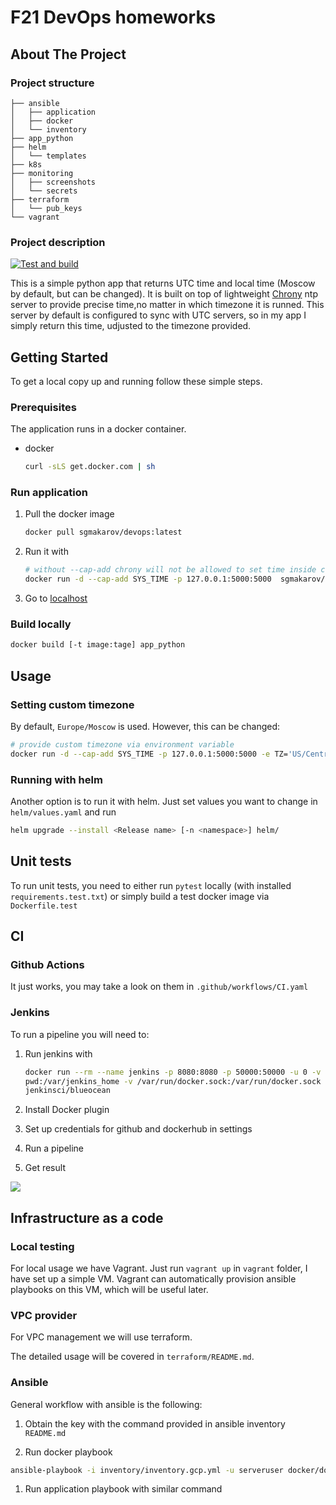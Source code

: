 
# F21 DevOps homeworks

## About The Project

### Project structure

```
├── ansible
│   ├── application
│   ├── docker
│   └── inventory
├── app_python
├── helm
│   └── templates
├── k8s
├── monitoring
│   ├── screenshots
│   └── secrets
├── terraform
│   └── pub_keys
└── vagrant
```

### Project description

[![Test and build](https://github.com/SgMakarov/devops/actions/workflows/CI.yml/badge.svg)](https://github.com/SgMakarov/devops/actions/workflows/CI.yml)

This is a simple python app that returns UTC time and local time
(Moscow by default, but can be changed).
It is built on top of lightweight [Chrony](https://git.tuxfamily.org/chrony/chrony.git/tree/)
ntp server to provide precise time,no matter in which timezone it is runned.
This server by default is configured to sync with UTC servers, so in my app
I simply return this time, udjusted to the timezone provided.

## Getting Started

To get a local copy up and running follow these simple steps.

### Prerequisites

The application runs in a docker container.

* docker

    ```sh
    curl -sLS get.docker.com | sh
    ```

### Run application

1. Pull the docker image

   ```sh
   docker pull sgmakarov/devops:latest
   ```

1. Run it with

   ```sh
   # without --cap-add chrony will not be allowed to set time inside container
   docker run -d --cap-add SYS_TIME -p 127.0.0.1:5000:5000  sgmakarov/devops:latest
   ```

1. Go to [localhost](http://localhost:5000/)

### Build locally

```sh
docker build [-t image:tage] app_python
```

## Usage

### Setting custom timezone

By default, `Europe/Moscow` is used. However, this can be changed:

```sh
# provide custom timezone via environment variable
docker run -d --cap-add SYS_TIME -p 127.0.0.1:5000:5000 -e TZ='US/Central' sgmakarov/devops:latest
```

### Running with helm

Another option is to run it with helm. Just set values you want to change in `helm/values.yaml`
   and run

```sh
helm upgrade --install <Release name> [-n <namespace>] helm/
```

## Unit tests

To run unit tests, you need to either run `pytest` locally (with installed `requirements.test.txt`)
   or simply build a test docker image via `Dockerfile.test`

## CI

### Github Actions

It just works, you may take a look on them in `.github/workflows/CI.yaml`

### Jenkins

To run a pipeline you will need to:

1. Run jenkins with

   ```sh
   docker run --rm --name jenkins -p 8080:8080 -p 50000:50000 -u 0 -v \
   pwd:/var/jenkins_home -v /var/run/docker.sock:/var/run/docker.sock \
   jenkinsci/blueocean
   ```

1. Install Docker plugin
1. Set up credentials for github and dockerhub in settings
1. Run a pipeline
1. Get result

![](https://i.imgur.com/iZ3pZcw.png)

## Infrastructure as a code

### Local testing

For local usage we have Vagrant. Just run `vagrant up` in `vagrant` folder,
I have set up a simple VM. Vagrant can automatically provision ansible playbooks
on this VM, which will be useful later.

### VPC provider

For VPC management we will use terraform.

The detailed usage will be covered in `terraform/README.md`.

### Ansible

General workflow with ansible is the following:

1. Obtain the key with the command provided in ansible inventory `README.md`

1. Run docker playbook

```sh
ansible-playbook -i inventory/inventory.gcp.yml -u serveruser docker/docker.yml
```

1. Run application playbook with similar command
